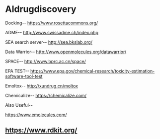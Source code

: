 # AIdrugdiscovery
Docking-- https://www.rosettacommons.org/


ADME-- http://www.swissadme.ch/index.php


SEA search server-- http://sea.bkslab.org/


Data Warrior-- http://www.openmolecules.org/datawarrior/


SPACE-- http://www.bprc.ac.cn/space/


EPA TEST-- https://www.epa.gov/chemical-research/toxicity-estimation-software-tool-test


Emoltox-- http://xundrug.cn/moltox


Chemicalize-- https://chemicalize.com/


Also Useful--

https://www.emolecules.com/

https://www.rdkit.org/
---------------------------------
